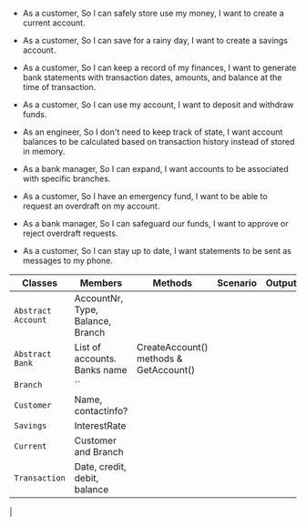 - As a customer,
So I can safely store use my money,
I want to create a current account.

- As a customer,
So I can save for a rainy day,
I want to create a savings account.

- As a customer,
So I can keep a record of my finances,
I want to generate bank statements with transaction dates, amounts, and balance at the time of transaction.

- As a customer,
So I can use my account,
I want to deposit and withdraw funds.

- As an engineer,
So I don't need to keep track of state,
I want account balances to be calculated based on transaction history instead of stored in memory.

- As a bank manager,
So I can expand,
I want accounts to be associated with specific branches.

- As a customer,
So I have an emergency fund,
I want to be able to request an overdraft on my account.

- As a bank manager,
So I can safeguard our funds,
I want to approve or reject overdraft requests.

- As a customer,
So I can stay up to date,
I want statements to be sent as messages to my phone.



| Classes                  | Members                                                | Methods                           | Scenario                                                     | Outputs |
|--------------------------|--------------------------------------------------------|-----------------------------------|--------------------------------------------------------------|---------|
| `Abstract Account`       | AccountNr, Type, Balance, Branch                       |                                   |                                             |         |
| `Abstract Bank`          |  List of accounts. Banks name                          |  CreateAccount() methods & GetAccount()|                                                              |     |
| `Branch`                 | ``                                        |                                   |                                                              |         | 
| `Customer`               | Name, contactinfo?                                     |                          |                                                                       |         |
| `Savings`                | InterestRate                                           |                                   |                                                              |         |
| `Current`                | Customer and Branch                                    |                                   |                                                              |         |
| `Transaction`            | Date, credit, debit, balance                           |                                   |               | |
|        